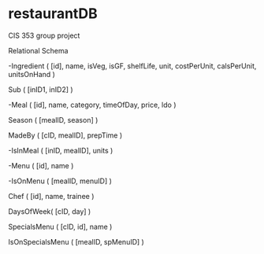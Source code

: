 restaurantDB
============

CIS 353 group project

Relational Schema

-Ingredient ( [id], name, isVeg, isGF, shelfLife, unit, costPerUnit, calsPerUnit, unitsOnHand )

Sub ( [inID1, inID2] )

-Meal ( [id], name, category, timeOfDay, price, ldo )

Season ( [mealID, season] )

MadeBy ( [cID, mealID], prepTime )

-IsInMeal ( [inID, mealID], units )

-Menu ( [id], name )

-IsOnMenu ( [mealID, menuID] )

Chef ( [id], name, trainee )

DaysOfWeek( [cID, day] )

SpecialsMenu ( [cID, id], name )

IsOnSpecialsMenu ( [mealID, spMenuID] )
